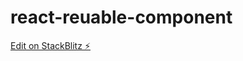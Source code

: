 # react-reuable-component

[Edit on StackBlitz ⚡️](https://stackblitz.com/edit/react-reuable-component)
